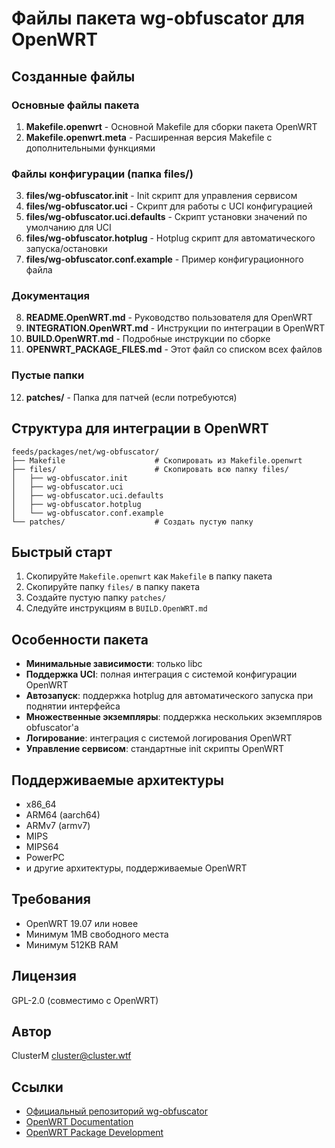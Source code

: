 # Файлы пакета wg-obfuscator для OpenWRT

## Созданные файлы

### Основные файлы пакета

1. **Makefile.openwrt** - Основной Makefile для сборки пакета OpenWRT
2. **Makefile.openwrt.meta** - Расширенная версия Makefile с дополнительными функциями

### Файлы конфигурации (папка files/)

3. **files/wg-obfuscator.init** - Init скрипт для управления сервисом
4. **files/wg-obfuscator.uci** - Скрипт для работы с UCI конфигурацией
5. **files/wg-obfuscator.uci.defaults** - Скрипт установки значений по умолчанию для UCI
6. **files/wg-obfuscator.hotplug** - Hotplug скрипт для автоматического запуска/остановки
7. **files/wg-obfuscator.conf.example** - Пример конфигурационного файла

### Документация

8. **README.OpenWRT.md** - Руководство пользователя для OpenWRT
9. **INTEGRATION.OpenWRT.md** - Инструкции по интеграции в OpenWRT
10. **BUILD.OpenWRT.md** - Подробные инструкции по сборке
11. **OPENWRT_PACKAGE_FILES.md** - Этот файл со списком всех файлов

### Пустые папки

12. **patches/** - Папка для патчей (если потребуются)

## Структура для интеграции в OpenWRT

```
feeds/packages/net/wg-obfuscator/
├── Makefile                    # Скопировать из Makefile.openwrt
├── files/                      # Скопировать всю папку files/
│   ├── wg-obfuscator.init
│   ├── wg-obfuscator.uci
│   ├── wg-obfuscator.uci.defaults
│   ├── wg-obfuscator.hotplug
│   └── wg-obfuscator.conf.example
└── patches/                    # Создать пустую папку
```

## Быстрый старт

1. Скопируйте `Makefile.openwrt` как `Makefile` в папку пакета
2. Скопируйте папку `files/` в папку пакета
3. Создайте пустую папку `patches/`
4. Следуйте инструкциям в `BUILD.OpenWRT.md`

## Особенности пакета

- **Минимальные зависимости**: только libc
- **Поддержка UCI**: полная интеграция с системой конфигурации OpenWRT
- **Автозапуск**: поддержка hotplug для автоматического запуска при поднятии интерфейса
- **Множественные экземпляры**: поддержка нескольких экземпляров obfuscator'а
- **Логирование**: интеграция с системой логирования OpenWRT
- **Управление сервисом**: стандартные init скрипты OpenWRT

## Поддерживаемые архитектуры

- x86_64
- ARM64 (aarch64)
- ARMv7 (armv7)
- MIPS
- MIPS64
- PowerPC
- и другие архитектуры, поддерживаемые OpenWRT

## Требования

- OpenWRT 19.07 или новее
- Минимум 1MB свободного места
- Минимум 512KB RAM

## Лицензия

GPL-2.0 (совместимо с OpenWRT)

## Автор

ClusterM <cluster@cluster.wtf>

## Ссылки

- [Официальный репозиторий wg-obfuscator](https://github.com/ClusterM/wg-obfuscator)
- [OpenWRT Documentation](https://openwrt.org/docs)
- [OpenWRT Package Development](https://openwrt.org/docs/guide-developer/packages)